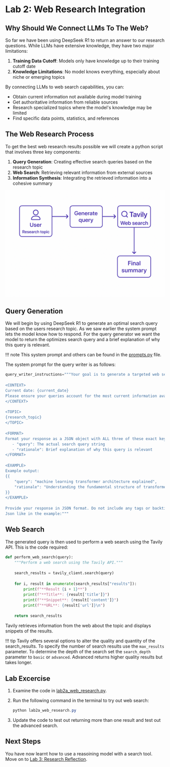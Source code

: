 # **Lab 2: Web Research Integration**

## **Why Should We Connect LLMs To The Web?**

So far we have been using DeepSeek R1 to return an answer to our research questions.
While LLMs have extensive knowledge, they have two major limitations:

1. **Training Data Cutoff**: Models only have knowledge up to their training cutoff date
2. **Knowledge Limitations**: No model knows everything, especially about niche or emerging topics

By connecting LLMs to web search capabilities, you can:

- Obtain current information not available during model training
- Get authoritative information from reliable sources
- Research specialized topics where the model's knowledge may be limited
- Find specific data points, statistics, and references

## **The Web Research Process**

To get the best web research results possible we will create a python script that involves three key components:

1. **Query Generation**: Creating effective search queries based on the research topic
2. **Web Search**: Retrieving relevant information from external sources
3. **Information Synthesis**: Integrating the retrieved information into a cohesive summary

![Web Research Process](media/websearch-overview.png)

## **Query Generation**

We will begin by using DeepSeek R1 to generate an optimal search query based on the users research topic. 
As we saw earlier the system prompt lets the model know how to respond. For the query generator we want the model to return 
the optimizes search query and a brief explanation of why this query is relevant. 

!!! note
    This system prompt and others can be found in the [prompts.py](../../src/prompts.py) file. 

The system prompt for the query writer is as follows:

```python 
query_writer_instructions="""Your goal is to generate a targeted web search query.

<CONTEXT>
Current date: {current_date}
Please ensure your queries account for the most current information available as of this date.
</CONTEXT>

<TOPIC>
{research_topic}
</TOPIC>

<FORMAT>
Format your response as a JSON object with ALL three of these exact keys:
   - "query": The actual search query string
   - "rationale": Brief explanation of why this query is relevant
</FORMAT>

<EXAMPLE>
Example output:
{{
    "query": "machine learning transformer architecture explained",
    "rationale": "Understanding the fundamental structure of transformer models"
}}
</EXAMPLE>

Provide your response in JSON format. Do not include any tags or backticks. Only return
Json like in the example:"""
```

## **Web Search**

The generated query is then used to perform a web search using the Tavily API. 
This is the code required:

```python
def perform_web_search(query):
    """Perform a web search using the Tavily API."""

    search_results = tavily_client.search(query)
    
    for i, result in enumerate(search_results["results"]):
        print(f"**Result {i + 1}**")
        print(f"**Title**: {result['title']}")
        print(f"**Snippet**: {result['content']}")
        print(f"**URL**: {result['url']}\n")

    return search_results
```

Tavily retrieves information from the web about the topic and displays snippets of the results.

!!! tip
    Tavily offers several options to alter the quality and quantity of the search_results. 
    To specify the number of search results use the `max_results` parameter. 
    To determine the depth of the search set the `search_depth` parameter to `basic` or `advanced`. 
    Advanced returns higher quality results but takes longer. 

## **Lab Excercise**

1. Examine the code in [lab2a_web_research.py](../../src/lab2a_web_research.py).

2. Run the following command in the terminal to try out web search:

    ```powershell
    python lab2a_web_research.py
    ```
    
3. Update the code to test out returning more than one result and test out the advanced search. 


## Next Steps

You have now learnt how to use a reasoining model with a search tool. 
Move on to [Lab 3: Research Reflection](lab-3-reflection.md).
